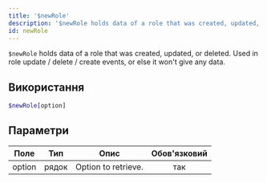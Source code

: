 ```yaml
---
title: '$newRole'
description: '$newRole holds data of a role that was created, updated, or deleted. Used in role update / delete / create events, or else it won''t give any data.'
id: newRole
---
```


`$newRole` holds data of a role that was created, updated, or deleted. Used in role update / delete / create events, or else it won't give any data.

## Використання

```php
$newRole[option]
```

## Параметри

| Поле   | Тип   | Опис                | Обов'язковий |
| ------ | ----- | ------------------- |:------------:|
| option | рядок | Option to retrieve. |     так      |